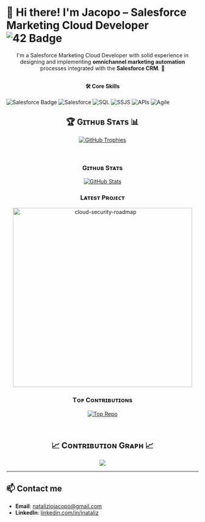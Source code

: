 # 👋 Hi there! I'm Jacopo – Salesforce Marketing Cloud Developer ![42 Badge](https://img.shields.io/badge/42-fff?logo=42&logoColor=000&style=for-the-badge)

<p align="center">
  I'm a Salesforce Marketing Cloud Developer with solid experience in designing and implementing <strong>omnichannel marketing automation</strong> processes integrated with the <strong>Salesforce CRM</strong>. 🚀
</p>

## <h4 align="center">🛠️ Core Skills</h4>
![Salesforce Badge](https://img.shields.io/badge/Salesforce-MarketingCloud-00A1E0?logo=salesforce&logoColor=fff&style=for-the-badge)
![Salesforce](https://img.shields.io/badge/Salesforce-MarketingCloud-blue?style=flat-square&logo=salesforce)
![SQL](https://img.shields.io/badge/SQL-Advanced-blue?style=flat-square&logo=sql)
![SSJS](https://img.shields.io/badge/SSJS-Advanced-blue?style=flat-square&logo=javascript)
![APIs](https://img.shields.io/badge/APIs-Integration-orange?style=flat-square&logo=api)
![Agile](https://img.shields.io/badge/Agile-Methodology-green?style=flat-square&logo=agile)

<!--Trophies Section-->   
<h2 align="center">🏆 Gɪᴛʜᴜʙ Sᴛᴀᴛs 📊</h2>
<p align="center">
  <a href="https://github.com/jnataliz">
    <picture>
      <source media="(prefers-color-scheme: dark)" srcset="https://github-profile-trophy.vercel.app/?username=jnataliz&no-bg=true&row=1&column=5&margin-w=20&margin-h=20&theme=monokai">
      <source media="(prefers-color-scheme: light)" srcset="https://github-profile-trophy.vercel.app/?username=jnataliz&no-bg=true&row=1&column=5&margin-w=20&margin-h=20">
      <img alt="GitHub Trophies" src="https://github-profile-trophy.vercel.app/?username=jnataliz&no-bg=true&no-frame=true&row=1&column=5&margin-w=20&margin-h=20">
    </picture>
  </a>
</p>
<br />
<h3 align="center"><strong>Gɪᴛʜᴜʙ Sᴛᴀᴛs</strong></h3>
<p align="center">
  <a href="https://github.com/jnataliz">
    <img src="https://github-readme-stats.vercel.app/api?username=jnataliz&count_private=true&show_icons=true&theme=nightowl&bg_color=0,000000,441350&title_color=c56a90&text_color=ffffff&rank_icon=github&hide=prs,issues,contribs&show=reviews,prs_merged,prs_merged_percentage" alt="GitHub Stats" />
  </a>
</p>

<h3 align="center"><strong>Lᴀᴛᴇsᴛ Pʀᴏᴊᴇᴄᴛ</strong></h3>
<p align="center">
  <a href="https://github.com/jnataliz/cloud-security-roadmap">
    <img width="470" src="https://github-readme-stats.vercel.app/api/pin/?username=jnataliz&repo=cloud-security-roadmap&theme=nightowl&show_owner=true&bg_color=0,000000,441350&title_color=c56a90&text_color=ffffff" alt="cloud-security-roadmap" />
  </a>
</p>

<h3 align="center"><strong>Tᴏᴘ Cᴏɴᴛʀɪʙᴜᴛɪᴏɴs</strong></h3>
<p align="center">
  <a href="https://github.com/jnataliz">
    <img src="https://github-contributor-stats.vercel.app/api?username=jnataliz&limit=2&theme=nightowl&show_owner=true&combine_all_yearly_contributions=false&bg_color=0,000000,441350&title_color=c56a90&text_color=ffffff" alt="Top Repo" />
  </a>
</p>

<br />

<!--Contribution Graph-->
<h2 align="center">📈 Cᴏɴᴛʀɪʙᴜᴛɪᴏɴ Gʀᴀᴘʜ 📈</h2>
<div align="center">
    <img src="https://github-readme-activity-graph.vercel.app/graph?username=jnataliz&bg_color=220a28&&color=ffffff&line=c56a90&point=ffeb95&area=false&hide_border=false" border-radius="15">
</div>

---

## 📫 Contact me

- **Email**: [nataliziojacopo@gmail.com](mailto:nataliziojacopo@gmail.com)
- **LinkedIn**: [linkedin.com/in/jnataliz](https://www.linkedin.com/in/jnataliz)